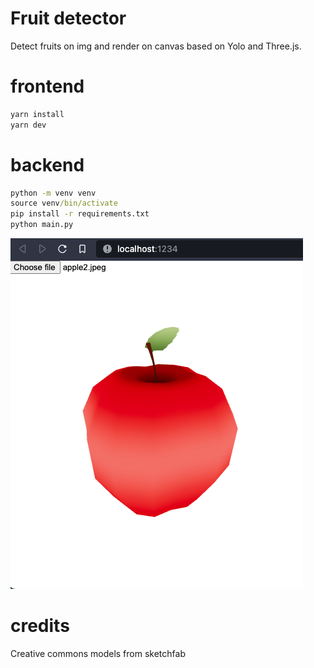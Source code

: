 # Fruit detector
Detect fruits on img and render on canvas based on Yolo and Three.js.

# frontend
```cmd
yarn install
yarn dev
```

# backend
```cmd
python -m venv venv
source venv/bin/activate
pip install -r requirements.txt
python main.py
```

![alt text](img/img01.png)

# credits
Creative commons models from sketchfab


